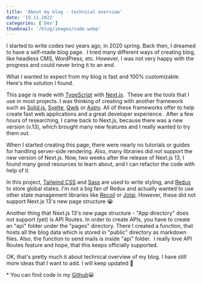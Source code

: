 ```yaml
---
title: 'About my blog - technical overview'
date: '19.11.2022'
categories: ['Dev']
thumbnail: '/blog/images/code.webp'
---
```


I started to write codes two years ago, in 2020 spring. Back then, I dreamed to have a self-made blog page.  I tried many different ways of creating blog, like headless CMS, WordPress, etc. However, I was not very happy with the progress and could never bring it to an end.

What I wanted to expect from my blog is fast and 100% customizable. Here's the solution I found.

This page is made with [TypeScript](https://www.typescriptlang.org/) with [Next.js](https://nextjs.org/).  These are the tools that I use in most projects. I was thinking of creating with another framework such as [Solid.js](https://www.solidjs.com/), [Svelte](https://svelte.dev/), [Qwik](https://qwik.builder.io/) or [Astro](https://astro.build/). All of these frameworks offer to help create fast web applications and a great developer experience.  After a few hours of researching, I came back to Next.js, because there was a new version (v.13), which brought many new features and I really wanted to try them out.

When I started creating this page, there were nearly no tutorials or guides for handling server-side rendering. Also, many libraries did not support the new version of Next.js. Now, two weeks after the release of Next.js 13, I found many good resources to learn about, and I can refactor the code with help of it.

In this project, [Tailwind CSS](https://tailwindcss.com/) and [Sass](https://sass-lang.com/) are used to write styling, and [Redux](https://redux.js.org/) to store global states. I'm not a big fan of Redux and actually wanted to use other state management libraries like [Recoil](https://recoiljs.org/) or [Jotai](https://jotai.org/). However, these did not support Next.js 13's new page structure 😭

Another thing that Next.js 13's new page structure - "App directory" does not support (yet) is API Routes. In order to create APIs, you have to create an "api" folder under the "pages" directory. There I created a function, that hosts all the blog data which is stored in "public" directory as markdown files. Also, the function to send mails is inside "api" folder. 
I really love API Routes feature and hope, that this keeps officially supported.

OK, that's pretty much it about technical overview of my blog. I have still more ideas that I want to add. I will keep updated 🙂

\* You can find code in my [Github](https://github.com/kei0528/my-page-2022)😀
